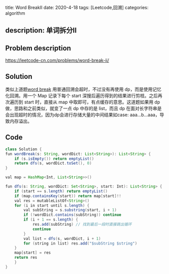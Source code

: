 title:   Word BreakII
date: 2020-4-18
tags: [Leetcode,回溯]
categories: algorithm

description: 单词拆分II
---

## Problem description

https://leetcode-cn.com/problems/word-break-ii/

## Solution

类似上道题[word break](https://nightxlt.github.io/2020/04/15/wordBreaks/) 用普通回溯会超时，不过没有再使用 dp，而是使用记忆化回溯。用一个 Map 记录下每个 start 深搜后遍历得到的结果进行剪枝。之后再次遍历到 start 时，直接从 map 中取即可，有点缓存的意思。这道题如果用 dp 做，思路和之前类似，就变了一点 dp 中存的是 list，而且 dp 在面对长字符串是会出现超时的情况，因为dp会进行存储大量的中间结果如case: aaa...b...aaa，导致内存溢出。

## Code

```java
class Solution {
fun wordBreak(s: String, wordDict: List<String>): List<String> {
    if (s.isEmpty()) return emptyList()
    return dfs(s, wordDict.toSet(), 0)
}

val map = HashMap<Int, List<String>>()

fun dfs(s: String, wordDict: Set<String>, start: Int): List<String> {
    if (start == s.length) return emptyList()
    if (map.containsKey(start)) return map[start]!!
    val res = mutableListOf<String>()
    for (i in start until s.length) {
        val subString = s.substring(start, i + 1)
        if (!wordDict.contains(subString)) continue
        if (i + 1 == s.length) {
            res.add(subString) // 找到最后一段时直接跳出循环
            continue
        }
        val list = dfs(s, wordDict, i + 1)
        for (string in list) res.add("$subString $string")
    }
    map[start] = res
    return res
	}
}
```